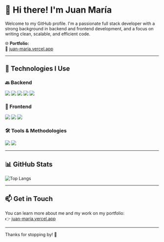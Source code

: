 # 👋 Hi there! I'm Juan María

Welcome to my GitHub profile. I'm a passionate full stack developer with a strong background in backend and frontend development, and a focus on writing clean, scalable, and efficient code.

🌐 **Portfolio:**  
🔗 [juan-maria.vercel.app](https://juan-maria.vercel.app)

---

## 🧰 Technologies I Use

### 🔙 Backend  
<p>
  <img src="https://img.shields.io/badge/Java-007396?style=for-the-badge&logo=java&logoColor=white" />
  <img src="https://img.shields.io/badge/Spring_Boot-6DB33F?style=for-the-badge&logo=spring-boot&logoColor=white" />
  <img src="https://img.shields.io/badge/Python-3776AB?style=for-the-badge&logo=python&logoColor=white" />
  <img src="https://img.shields.io/badge/FastAPI-009688?style=for-the-badge&logo=fastapi&logoColor=white" />
  <img src="https://img.shields.io/badge/Flask-000000?style=for-the-badge&logo=flask&logoColor=white" />
</p>

### 🎨 Frontend  
<p>
  <img src="https://img.shields.io/badge/React-20232A?style=for-the-badge&logo=react&logoColor=61DAFB" />
  <img src="https://img.shields.io/badge/Angular-DD0031?style=for-the-badge&logo=angular&logoColor=white" />
  <img src="https://img.shields.io/badge/Next.js-000000?style=for-the-badge&logo=next.js&logoColor=white" />
</p>

### 🛠️ Tools & Methodologies  
<p>
  <img src="https://img.shields.io/badge/Git-F05032?style=for-the-badge&logo=git&logoColor=white" />
  <img src="https://img.shields.io/badge/Scrum-6DB33F?style=for-the-badge&logo=scrumalliance&logoColor=white" />
</p>

---

## 📊 GitHub Stats

![Top Langs](https://github-readme-stats.vercel.app/api/top-langs/?username=YOUR_GITHUB_USERNAME&layout=compact&theme=tokyonight&langs_count=8)

---

## 📫 Get in Touch

You can learn more about me and my work on my portfolio:  
👉 [juan-maria.vercel.app](https://juan-maria.vercel.app)

---

Thanks for stopping by! 🚀
